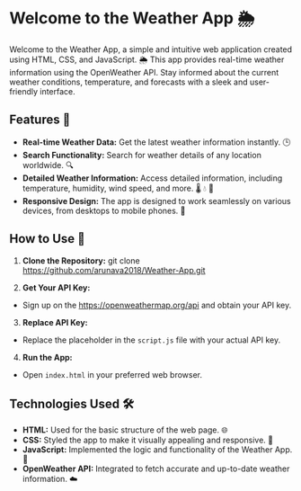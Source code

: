 # Welcome to the Weather App 🌦️

Welcome to the Weather App, a simple and intuitive web application created using HTML, CSS, and JavaScript. 🌦️ This app provides real-time weather information using the OpenWeather API. Stay informed about the current weather conditions, temperature, and forecasts with a sleek and user-friendly interface.

## Features 🌟

- **Real-time Weather Data:** Get the latest weather information instantly. 🕒
- **Search Functionality:** Search for weather details of any location worldwide. 🔍
- **Detailed Weather Information:** Access detailed information, including temperature, humidity, wind speed, and more. 🌡️ 💧 💨
- **Responsive Design:** The app is designed to work seamlessly on various devices, from desktops to mobile phones. 📱

## How to Use 🚀

1. **Clone the Repository:**
git clone https://github.com/arunava2018/Weather-App.git

2. **Get Your API Key:**
- Sign up on the https://openweathermap.org/api and obtain your API key.

3. **Replace API Key:**
- Replace the placeholder in the `script.js` file with your actual API key.

4. **Run the App:**
- Open `index.html` in your preferred web browser.

## Technologies Used 🛠️

- **HTML:** Used for the basic structure of the web page. 🌐
- **CSS:** Styled the app to make it visually appealing and responsive. 🎨
- **JavaScript:** Implemented the logic and functionality of the Weather App. 🧮
- **OpenWeather API:** Integrated to fetch accurate and up-to-date weather information. ☁️
